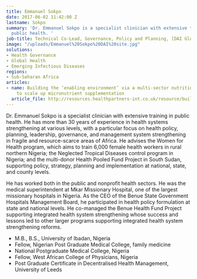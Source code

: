 ```yaml
---
title: Emmanuel Sokpo
date: 2017-06-02 11:42:00 Z
lastname: Sokpo
summary: 'Dr. Emmanuel Sokpo is a specialist clinician with extensive training in
  public health. '
job-title: Technical Co-Lead, Governance, Policy and Planning, [DAI Global Health](https://www.dai.com/news/dai-acquires-hpi-group-adds-expertise-in-global-health-womens-empowerment)
image: "/uploads/Emmanuel%20Sokpo%20DAI%20site.jpg"
solutions:
- Health Governance
- Global Health
- Emerging Infectious Diseases
regions:
- Sub-Saharan Africa
articles:
- name: Building the ‘enabling environment’ via a multi-sector nutrition platform
    to scale up micronutrient supplementation
  article_file: http://resources.healthpartners-int.co.uk/resource/building-the-enabling-environment-via-a-multi-sector-nutrition-platform-to-scale-up-micronutrient-supplementation-2/
---
```


Dr. Emmanuel Sokpo is a specialist clinician with extensive training in public health. He has more than 30 years of experience in health systems strengthening at various levels, with a particular focus on health policy, planning, leadership, governance, and management system strengthening in fragile and resource-scarce areas of Africa. He advises the Women for Health program, which aims to train 6,000 female health workers in rural northern Nigeria; the Neglected Tropical Diseases control program in Nigeria; and the multi-donor Health Pooled Fund Project in South Sudan, supporting policy, strategy, planning and implementation at national, state, and county levels.

He has worked both in the public and nonprofit health sectors. He was the medical superintendent at Mkar Missionary Hospital, one of the largest missionary hospitals in Nigeria. As the CEO of the Benue State Government Hospitals Management Board, he participated in health policy formulation at state and national levels. He co-managed the Benue Health Fund Project supporting integrated health system strengthening whose success and lessons led to other larger programs supporting integrated health system strengthening reforms. 

* M.B., B.S., University of Ibadan, Nigeria
* Fellow, Nigerian Post Graduate Medical College, family medicine
* National Postgraduate Medical College, Nigeria
* Fellow, West African College of Physicians, Nigeria
* Post Graduate Certificate in Decentralised Health Management, University of Leeds